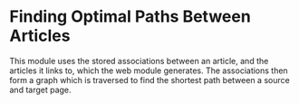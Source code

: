 # Finding Optimal Paths Between Articles
This module uses the stored associations between an article, and the articles it links to, 
which the web module generates.
The associations then form a graph which is traversed to find the shortest path between a source and target page.